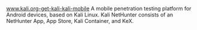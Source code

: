 www.kali.org-get-kali-kali-mobile
A mobile penetration testing platform for Android devices, based on Kali Linux. Kali NetHunter consists of an NetHunter App, App Store, Kali Container, and KeX.
